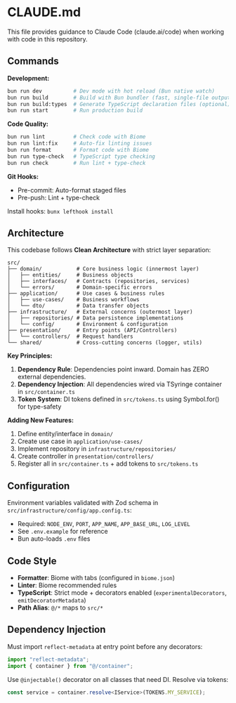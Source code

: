 # CLAUDE.md

This file provides guidance to Claude Code (claude.ai/code) when working with code in this repository.

## Commands

**Development:**
```bash
bun run dev          # Dev mode with hot reload (Bun native watch)
bun run build        # Build with Bun bundler (fast, single-file output)
bun run build:types  # Generate TypeScript declaration files (optional)
bun run start        # Run production build
```

**Code Quality:**
```bash
bun run lint         # Check code with Biome
bun run lint:fix     # Auto-fix linting issues
bun run format       # Format code with Biome
bun run type-check   # TypeScript type checking
bun run check        # Run lint + type-check
```

**Git Hooks:**
- Pre-commit: Auto-format staged files
- Pre-push: Lint + type-check

Install hooks: `bunx lefthook install`

## Architecture

This codebase follows **Clean Architecture** with strict layer separation:

```
src/
├── domain/           # Core business logic (innermost layer)
│   ├── entities/     # Business objects
│   ├── interfaces/   # Contracts (repositories, services)
│   └── errors/       # Domain-specific errors
├── application/      # Use cases & business rules
│   ├── use-cases/    # Business workflows
│   └── dto/          # Data transfer objects
├── infrastructure/   # External concerns (outermost layer)
│   ├── repositories/ # Data persistence implementations
│   └── config/       # Environment & configuration
├── presentation/     # Entry points (API/Controllers)
│   └── controllers/  # Request handlers
└── shared/           # Cross-cutting concerns (logger, utils)
```

**Key Principles:**
1. **Dependency Rule**: Dependencies point inward. Domain has ZERO external dependencies.
2. **Dependency Injection**: All dependencies wired via TSyringe container in `src/container.ts`
3. **Token System**: DI tokens defined in `src/tokens.ts` using Symbol.for() for type-safety

**Adding New Features:**
1. Define entity/interface in `domain/`
2. Create use case in `application/use-cases/`
3. Implement repository in `infrastructure/repositories/`
4. Create controller in `presentation/controllers/`
5. Register all in `src/container.ts` + add tokens to `src/tokens.ts`

## Configuration

Environment variables validated with Zod schema in `src/infrastructure/config/app.config.ts`:
- Required: `NODE_ENV`, `PORT`, `APP_NAME`, `APP_BASE_URL`, `LOG_LEVEL`
- See `.env.example` for reference
- Bun auto-loads `.env` files

## Code Style

- **Formatter**: Biome with tabs (configured in `biome.json`)
- **Linter**: Biome recommended rules
- **TypeScript**: Strict mode + decorators enabled (`experimentalDecorators`, `emitDecoratorMetadata`)
- **Path Alias**: `@/*` maps to `src/*`

## Dependency Injection

Must import `reflect-metadata` at entry point before any decorators:
```typescript
import "reflect-metadata";
import { container } from "@/container";
```

Use `@injectable()` decorator on all classes that need DI. Resolve via tokens:
```typescript
const service = container.resolve<IService>(TOKENS.MY_SERVICE);
```
